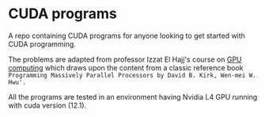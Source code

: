 # CUDA programs
A repo containing CUDA programs for anyone looking to get started with CUDA programming. 

The problems are adapted from professor Izzat El Hajj's course on [GPU computing](https://www.youtube.com/playlist?list=PLRRuQYjFhpmubuwx-w8X964ofVkW1T8O4) which draws upon the content from a classic reference book `Programming Massively Parallel Processors by David B. Kirk, Wen-mei W. Hwu'.`

All the programs are tested in an environment having Nvidia L4 GPU running with cuda version (12.1).



